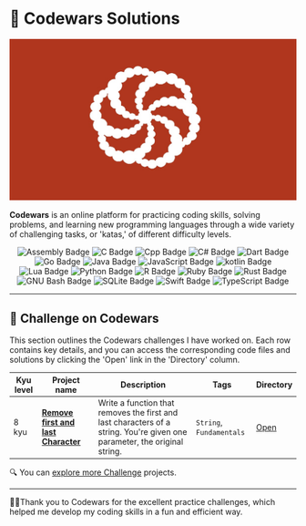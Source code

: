 # 🧠 Codewars Solutions

![Codewars banner](./assets/images/codewars-banner.png)

**Codewars** is an online platform for practicing coding skills, solving problems, and learning new programming languages through a wide variety of challenging tasks, or 'katas,' of different difficulty levels.

<p align="center">
    <img alt="Assembly Badge" src="https://img.shields.io/badge/assembly-transparent?style=for-the-badge&logo=assembly&logoColor=fff&color=1e1e1e">
    <img alt="C Badge" src="https://img.shields.io/badge/c-transparent?style=for-the-badge&logo=c&logoColor=000&color=A8B9CC">
    <img alt="Cpp Badge" src="https://img.shields.io/badge/cpp-transparent?style=for-the-badge&logo=cplusplus&logoColor=fff&color=00599C">
    <img alt="C# Badge" src="https://img.shields.io/badge/cs-transparent?style=for-the-badge&logo=csharp&logoColor=fff&color=512BD4">
    <img alt="Dart Badge" src="https://img.shields.io/badge/dart-transparent?style=for-the-badge&logo=dart&logoColor=fff&color=0175C2">
    <img alt="Go Badge" src="https://img.shields.io/badge/go-transparent?style=for-the-badge&logo=go&logoColor=fff&color=00ADD8">
    <img alt="Java Badge" src="https://img.shields.io/badge/java-transparent?style=for-the-badge&logo=java&logoColor=000&color=f89820">
    <img alt="JavaScript Badge" src="https://img.shields.io/badge/javascript-transparent?style=for-the-badge&logo=javascript&logoColor=000&color=F7DF1E">
    <img alt="kotlin Badge" src="https://img.shields.io/badge/kotlin-transparent?style=for-the-badge&logo=kotlin&logoColor=fff&color=7F52FF">
    <img alt="Lua Badge" src="https://img.shields.io/badge/lua-transparent?style=for-the-badge&logo=lua&logoColor=fff&color=2C2D72">
    <img alt="Python Badge" src="https://img.shields.io/badge/python-transparent?style=for-the-badge&logo=python&logoColor=fff&color=%233776AB">
    <img alt="R Badge" src="https://img.shields.io/badge/r-transparent?style=for-the-badge&logo=r&logoColor=fff&color=276DC3">
    <img alt="Ruby Badge" src="https://img.shields.io/badge/ruby-transparent?style=for-the-badge&logo=ruby&logoColor=fff&color=CC342D">
    <img alt="Rust Badge" src="https://img.shields.io/badge/rust-transparent?style=for-the-badge&logo=rust&logoColor=fff&color=1e1e1e">
    <img alt="GNU Bash Badge" src="https://img.shields.io/badge/bash-transparent?style=for-the-badge&logo=gnubash&logoColor=fff&color=4EAA25">
    <img alt="SQLite Badge" src="https://img.shields.io/badge/sqlite-transparent?style=for-the-badge&logo=sqlite&logoColor=fff&color=003B57">
    <img alt="Swift Badge" src="https://img.shields.io/badge/swift-transparent?style=for-the-badge&logo=swift&logoColor=fff&color=F05138">
    <img alt="TypeScript Badge" src="https://img.shields.io/badge/typescript-transparent?style=for-the-badge&logo=typescript&logoColor=fff&color=3178C6">
</p>

---

## 📁 Challenge on Codewars

This section outlines the Codewars challenges I have worked on. Each row contains key details, and you can access the corresponding code files and solutions by clicking the 'Open' link in the 'Directory' column.

| Kyu level | Project name | Description | Tags | Directory |
| --- | -------------| ----------- |----- | ---------- |
| 8 kyu | [**Remove first and last Character**](https://www.codewars.com/kata/56bc28ad5bdaeb48760009b0) | Write a function that removes the first and last characters of a string. You're given one parameter, the original string. | `String`, `Fundamentals` | [Open](./challenge/01-remove-first-last-character/) |

🔍 You can [explore more Challenge](./challenge/) projects.

---

🙏🏻Thank you to Codewars for the excellent practice challenges, which helped me develop my coding skills in a fun and efficient way.